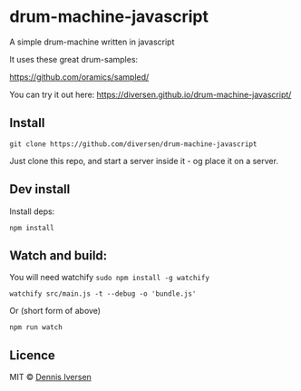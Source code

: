 # drum-machine-javascript

A simple drum-machine written in javascript

It uses these great drum-samples: 

https://github.com/oramics/sampled/

You can try it out here: https://diversen.github.io/drum-machine-javascript/

## Install

    git clone https://github.com/diversen/drum-machine-javascript

Just clone this repo, and start a server inside it - og place it on a server.  

## Dev install

Install deps: 

    npm install

## Watch and build: 

You will need watchify `sudo npm install -g watchify`

    watchify src/main.js -t --debug -o 'bundle.js'

Or (short form of above) 

    npm run watch

## Licence

MIT © [Dennis Iversen](https://github.com/diversen)

